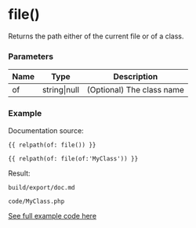 # file()

Returns the path either of the current file or of a class.

### Parameters

| Name | Type | Description
| ---- | ---- | -----------
| of | string\|null | (Optional) The class name

### Example

Documentation source:

```
{{ relpath(of: file()) }}

{{ relpath(of: file(of:'MyClass')) }}
```

Result:

```
build/export/doc.md

code/MyClass.php
```

[See full example code here](../../examples/functions/file)